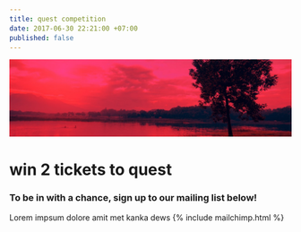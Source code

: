 ```yaml
---
title: quest competition
date: 2017-06-30 22:21:00 +07:00
published: false
---
```


![Group 3.jpg](/uploads/Group%203.jpg)

# win 2 tickets to quest
### To be in with a chance, sign up to our mailing list below!

Lorem impsum dolore amit met kanka dews
{% include mailchimp.html %}